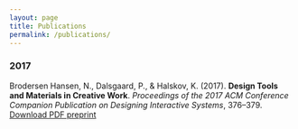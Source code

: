 ```yaml
---
layout: page
title: Publications
permalink: /publications/
---
```


### 2017

Brodersen Hansen, N., Dalsgaard, P., & Halskov, K. (2017). **Design Tools and Materials in Creative Work**. *Proceedings of the 2017 ACM Conference Companion Publication on Designing Interactive Systems*, 376–379. [Download PDF preprint](../files/Falk_et_al_2021_preprintCHI.pdf)

